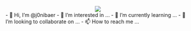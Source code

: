 <div align="center" style"border-radius:15px">
  <img src="!https://lh3.googleusercontent.com/8f7uvs_CaHkDkdbYoW9SL2jLTtPzakomCFD3uJRziOnQO6bStljA2HLp989PoDosIX-G0g=s170" style"width: 100%;border-radius:15px">
</div>
- 👋 Hi, I’m @j0nibaer 
- 👀 I’m interested in ...
- 🌱 I’m currently learning ...
- 💞️ I’m looking to collaborate on ...
- 📫 How to reach me ...

<!---
j0nibaer/j0nibaer is a ✨ special ✨ repository because its `README.md` (this file) appears on your GitHub profile.
You can click the Preview link to take a look at your changes.
--->
